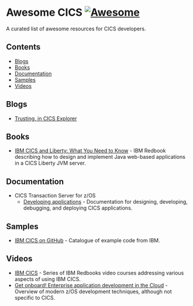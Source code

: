 <!--lint disable awesome-git-repo-age-->
# Awesome CICS [![Awesome](https://awesome.re/badge-flat.svg)](https://awesome.re)

A curated list of awesome resources for CICS developers.

## Contents

- [Blogs](#blogs)
- [Books](#books)
- [Documentation](#documentation)
- [Samples](#samples)
- [Videos](#videos)

## Blogs

- [Trusting, in CICS Explorer](https://medium.com/@dave.nice/trusting-in-cics-explorer-338ef5a27d2c)

## Books

- [IBM CICS and Liberty: What You Need to Know](https://www.redbooks.ibm.com/abstracts/sg248335.html) - IBM Redbook describing how to design and implement Java web-based applications in a CICS Liberty JVM server.

## Documentation

- CICS Transaction Server for z/OS
    - [Developing applications](https://www.ibm.com/docs/en/cics-ts) - Documentation for designing, developing, debugging, and deploying CICS applications.

## Samples

- [IBM CICS on GitHub](https://cicsdev.github.io/) - Catalogue of example code from IBM.

## Videos

- [IBM CICS](https://www.redbooks.ibm.com/redbooks.nsf/pages/cicsvideo) - Series of IBM Redbooks video courses addressing various aspects of using IBM CICS.
- [Get onboard! Enterprise application development in the Cloud](https://youtu.be/8Z0GPN7Ld2w) - Overview of modern z/OS development techniques, although not specific to CICS.

